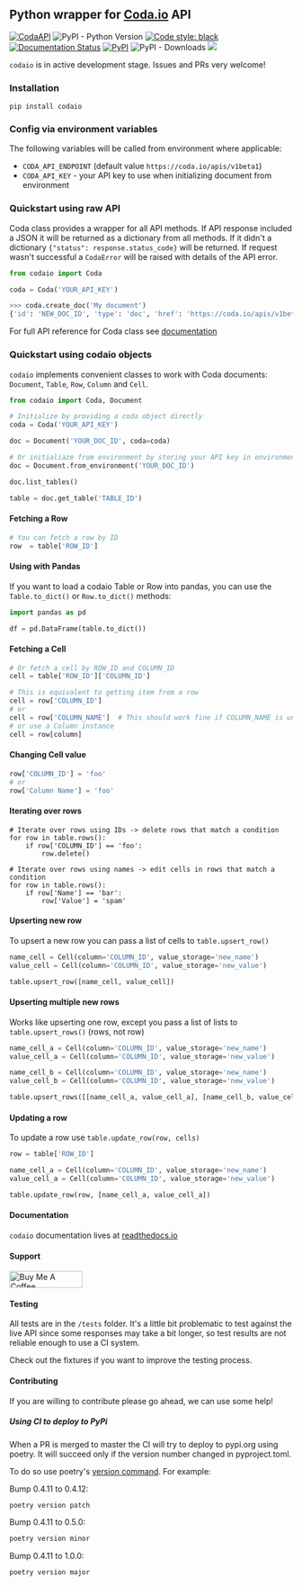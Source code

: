 ## Python wrapper for [Coda.io](https://coda.io) API

[![CodaAPI](https://img.shields.io/badge/Coda_API_version-1)](https://coda.io/developers/apis/v1beta1)
![PyPI - Python Version](https://img.shields.io/pypi/pyversions/codaio)
[![Code style: black](https://img.shields.io/badge/code%20style-black-000000.svg)](https://github.com/psf/black)
[![Documentation Status](https://readthedocs.org/projects/codaio/badge/?version=latest)](https://codaio.readthedocs.io/en/latest/?badge=latest)
[![PyPI](https://img.shields.io/pypi/v/codaio)](https://pypi.org/project/codaio/)
![PyPI - Downloads](https://img.shields.io/pypi/dw/codaio)
[![](https://img.shields.io/badge/Support-Buy_coffee!-Orange)](https://www.buymeacoffee.com/licht1stein)

`codaio` is in active development stage. Issues and PRs very welcome! 


### Installation
```shell script
pip install codaio
```

### Config via environment variables
The following variables will be called from environment where applicable:

* `CODA_API_ENDPOINT` (default value `https://coda.io/apis/v1beta1`)
* `CODA_API_KEY` - your API key to use when initializing document from environment

### Quickstart using raw API
Coda class provides a wrapper for all API methods. If API response included a JSON it will be returned as a dictionary from all methods. If it didn't a dictionary `{"status": response.status_code}` will be returned.
If request wasn't successful a `CodaError` will be raised with details of the API error.

```python
from codaio import Coda

coda = Coda('YOUR_API_KEY')

>>> coda.create_doc('My document')
{'id': 'NEW_DOC_ID', 'type': 'doc', 'href': 'https://coda.io/apis/v1beta1/docs/LINK', 'browserLink': 'https://coda.io/d/LINK', 'name': 'My Document', 'owner': 'your@email', 'createdAt': '2019-08-29T11:36:45.120Z', 'updatedAt': '2019-08-29T11:36:45.272Z'}
```
For full API reference for Coda class see [documentation](https://codaio.readthedocs.io/en/latest/index.html#codaio.Coda)

### Quickstart using codaio objects

`codaio` implements convenient classes to work with Coda documents: `Document`, `Table`, `Row`, `Column` and `Cell`.

```python
from codaio import Coda, Document

# Initialize by providing a coda object directly
coda = Coda('YOUR_API_KEY')

doc = Document('YOUR_DOC_ID', coda=coda)

# Or initialiaze from environment by storing your API key in environment variable `CODA_API_KEY`
doc = Document.from_environment('YOUR_DOC_ID')

doc.list_tables()

table = doc.get_table('TABLE_ID')
```
#### Fetching a Row
```python
# You can fetch a row by ID
row  = table['ROW_ID']
```

#### Using with Pandas
If you want to load a codaio Table or Row into pandas, you can use the `Table.to_dict()` or `Row.to_dict()` methods:
```python
import pandas as pd

df = pd.DataFrame(table.to_dict())
```

#### Fetching a Cell
```python
# Or fetch a cell by ROW_ID and COLUMN_ID
cell = table['ROW_ID']['COLUMN_ID']  

# This is equivalent to getting item from a row
cell = row['COLUMN_ID']
# or 
cell = row['COLUMN_NAME']  # This should work fine if COLUMN_NAME is unique, otherwise it will raise AmbiguousColumn error
# or use a Column instance
cell = row[column]
```

#### Changing Cell value

```python
row['COLUMN_ID'] = 'foo'
# or
row['Column Name'] = 'foo'
```

#### Iterating over rows
```
# Iterate over rows using IDs -> delete rows that match a condition
for row in table.rows():
    if row['COLUMN_ID'] == 'foo':
        row.delete()

# Iterate over rows using names -> edit cells in rows that match a condition
for row in table.rows():
    if row['Name'] == 'bar':
        row['Value'] = 'spam'
```

#### Upserting new row
To upsert a new row you can pass a list of cells to `table.upsert_row()`
```python
name_cell = Cell(column='COLUMN_ID', value_storage='new_name')
value_cell = Cell(column='COLUMN_ID', value_storage='new_value')

table.upsert_row([name_cell, value_cell])
```

#### Upserting multiple new rows
Works like upserting one row, except you pass a list of lists to `table.upsert_rows()` (rows, not row)
```python
name_cell_a = Cell(column='COLUMN_ID', value_storage='new_name')
value_cell_a = Cell(column='COLUMN_ID', value_storage='new_value')

name_cell_b = Cell(column='COLUMN_ID', value_storage='new_name')
value_cell_b = Cell(column='COLUMN_ID', value_storage='new_value')

table.upsert_rows([[name_cell_a, value_cell_a], [name_cell_b, value_cell_b]])
```

#### Updating a row
To update a row use `table.update_row(row, cells)`
```python
row = table['ROW_ID']

name_cell_a = Cell(column='COLUMN_ID', value_storage='new_name')
value_cell_a = Cell(column='COLUMN_ID', value_storage='new_value')

table.update_row(row, [name_cell_a, value_cell_a])
```

#### Documentation

`codaio` documentation lives at [readthedocs.io](https://codaio.readthedocs.io/en/latest/index.html)

#### Support

<a href="https://www.buymeacoffee.com/licht1stein" target="_blank"><img src="https://cdn.buymeacoffee.com/buttons/default-orange.png" alt="Buy Me A Coffee" style="height: 30px !important;width: 130px !important;" ></a>

#### Testing

All tests are in the `/tests` folder. It's a little bit problematic to test against the live API since some responses may take a bit longer, so test results are not reliable enough to use a CI system.

Check out the fixtures if you want to improve the testing process.


#### Contributing

If you are willing to contribute please go ahead, we can use some help!

##### Using CI to deploy to PyPi

When a PR is merged to master the CI will try to deploy to pypi.org using poetry. It will succeed only if the 
version number changed in pyproject.toml. 

To do so use poetry's [version command](https://python-poetry.org/docs/cli/#version). For example:

Bump 0.4.11 to 0.4.12:
```bash
poetry version patch
```

Bump 0.4.11 to 0.5.0:
```bash
poetry version minor
```

Bump 0.4.11 to 1.0.0:
```bash
poetry version major
```
